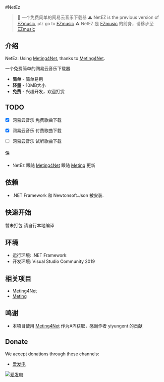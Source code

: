 #NetEz
> :cake: 一个免费简单的网易云音乐下载器
> ⚠️ NetEZ is the previous version of [EZmusic](https://github.com/POPCORNBOOM/EZMusic), plz go to [EZmusic](https://github.com/POPCORNBOOM/EZMusic)
> ⚠️ NetEZ 是 [EZmusic](https://github.com/POPCORNBOOM/EZMusic) 的前身，请移步至 [EZmusic](https://github.com/POPCORNBOOM/EZMusic)


## 介绍

NetEz: Using <a href="https://github.com/yiyungent/Meting4Net" target="_blank">Meting4Net</a>, thanks to <a href="https://github.com/yiyungent/Meting4Net" target="_blank">Meting4Net</a>.   

一个免费简单的网易云音乐下载器
 + **简单** - 简单易用
 + **轻量** - 10MB大小
 + **免费** - 兴趣开发，欢迎打赏
 
## TODO

- [x] 网易云音乐 免费歌曲下载
- [x] 网易云音乐 付费歌曲下载
- [ ] 网易云音乐 试听歌曲下载


#### 注

- NetEz 跟随 <a href="https://github.com/yiyungent/Meting4Net" target="_blank">Meting4Net</a> 跟随 <a href="https://github.com/metowolf/Meting" target="_blank">Meting</a> 更新


## 依赖



- .NET Framework 和 Newtonsoft.Json 被安装.


## 快速开始
暂未打包
请自行本地编译


## 环境

- 运行环境: .NET Framework
- 开发环境: Visual Studio Community 2019

## 相关项目

- [Meting4Net](https://github.com/yiyungent/Meting4Net)
- [Meting](https://github.com/metowolf/Meting)
 
## 鸣谢

- 本项目使用 <a href="https://github.com/yiyungent/Meting4Net" target="_blank">Meting4Net</a> 作为API获取，感谢作者 yiyungent 的贡献


## Donate

We accept donations through these channels:
- <a href="https://afdian.net/@PopcornBoom" target="_blank">爱发电</a>

[![爱发电](https://z3.ax1x.com/2021/04/04/cuwiDK.jpg)](https://imgtu.com/i/cuwiDK)
